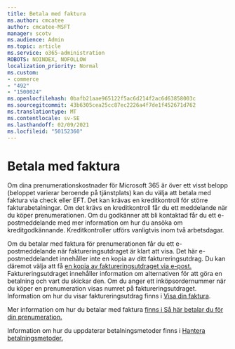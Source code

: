 ```yaml
---
title: Betala med faktura
ms.author: cmcatee
author: cmcatee-MSFT
manager: scotv
ms.audience: Admin
ms.topic: article
ms.service: o365-administration
ROBOTS: NOINDEX, NOFOLLOW
localization_priority: Normal
ms.custom:
- commerce
- "492"
- "1500024"
ms.openlocfilehash: 0bafb21aae965122f5ac6d214f2ac6d63858003c
ms.sourcegitcommit: 43b6305cea25cc87ec2226a4f7de1f452671d762
ms.translationtype: MT
ms.contentlocale: sv-SE
ms.lasthandoff: 02/09/2021
ms.locfileid: "50152360"
---
```

# <a name="pay-by-invoice"></a>Betala med faktura

Om dina prenumerationskostnader för Microsoft 365 är över ett visst belopp (beloppet varierar beroende på tjänstplats) kan du välja att betala med faktura via check eller EFT. Det kan krävas en kreditkontroll för större fakturabetalningar. Om det krävs en kreditkontroll får du ett meddelande när du köper prenumerationen. Om du godkänner att bli kontaktad får du ett e-postmeddelande med mer information om hur du ansöka om kreditgodkännande. Kreditkontroller utförs vanligtvis inom två arbetsdagar.

Om du betalar med faktura för prenumerationen får du ett e-postmeddelande när faktureringsutdraget är klart att visa. Det här e-postmeddelandet innehåller inte en kopia av ditt faktureringsutdrag. Du kan däremot välja att få [en kopia av faktureringsutdraget via e-post.](https://docs.microsoft.com/microsoft-365/commerce/billing-and-payments/view-your-bill-or-invoice.md#receive-a-copy-of-your-billing-statement-in-email) Faktureringsutdraget innehåller information om alternativen för att göra en betalning och vart du skickar den. Om du anger ett inköpsordernummer när du köper en prenumeration visas numret på faktureringsutdraget. Information om hur du visar faktureringsutdrag finns i [Visa din faktura](https://docs.microsoft.com/microsoft-365/commerce/billing-and-payments/view-your-bill-or-invoice).

Mer information om hur du betalar med faktura [finns i Så här betalar du för din prenumeration.](https://docs.microsoft.com/microsoft-365/commerce/billing-and-payments/pay-for-your-subscription)

Information om hur du uppdaterar betalningsmetoder finns i [Hantera betalningsmetoder.](https://docs.microsoft.com/microsoft-365/commerce/billing-and-payments/manage-payment-methods)